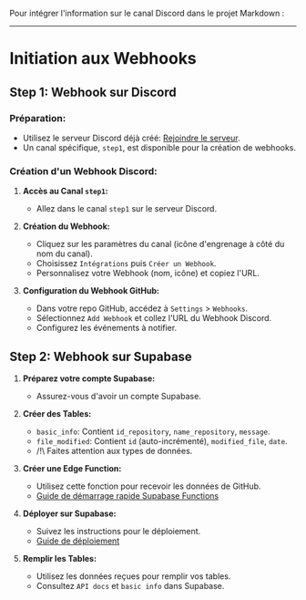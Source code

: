 Pour intégrer l'information sur le canal Discord dans le projet Markdown :

---

# Initiation aux Webhooks

## Step 1: Webhook sur Discord

### Préparation:
- Utilisez le serveur Discord déjà créé: [Rejoindre le serveur](https://discord.gg/wCPz3p73).
- Un canal spécifique, `step1`, est disponible pour la création de webhooks.

### Création d'un Webhook Discord:
1. **Accès au Canal `step1`:**
   - Allez dans le canal `step1` sur le serveur Discord.

2. **Création du Webhook:**
   - Cliquez sur les paramètres du canal (icône d'engrenage à côté du nom du canal).
   - Choisissez `Intégrations` puis `Créer un Webhook`.
   - Personnalisez votre Webhook (nom, icône) et copiez l'URL.

3. **Configuration du Webhook GitHub:**
   - Dans votre repo GitHub, accédez à `Settings` > `Webhooks`.
   - Sélectionnez `Add Webhook` et collez l'URL du Webhook Discord.
   - Configurez les événements à notifier.

## Step 2: Webhook sur Supabase

1. **Préparez votre compte Supabase:**
   - Assurez-vous d'avoir un compte Supabase.

2. **Créer des Tables:**
   - `basic_info`: Contient `id_repository`, `name_repository`, `message`.
   - `file_modified`: Contient `id` (auto-incrémenté), `modified_file`, `date`.
   - /!\ Faites attention aux types de données.

3. **Créer une Edge Function:**
   - Utilisez cette fonction pour recevoir les données de GitHub.
   - [Guide de démarrage rapide Supabase Functions](https://supabase.com/docs/guides/functions/quickstart)

4. **Déployer sur Supabase:**
   - Suivez les instructions pour le déploiement.
   - [Guide de déploiement](https://supabase.com/docs/guides/functions/deploy)

5. **Remplir les Tables:**
   - Utilisez les données reçues pour remplir vos tables.
   - Consultez `API docs` et `basic info` dans Supabase.